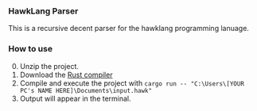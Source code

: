 ### HawkLang Parser

This is a recursive decent parser for the hawklang programming lanuage.

### How to use

0. Unzip the project.
1. Download the [Rust compiler](https://rustup.rs/)
2. Compile and execute the project with `cargo run -- "C:\Users\[YOUR PC's NAME HERE]\Documents\input.hawk"`
3. Output will appear in the terminal.
